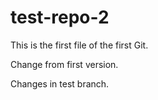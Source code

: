 # test-repo-2

This is the first file of the first Git.

Change from first version.


Changes in test branch.

